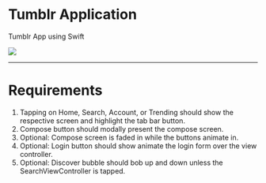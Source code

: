 # Tumblr Application

Tumblr App using Swift

<img src="http://i.imgur.com/nVO8jaM.gif" />


---

# Requirements

1. Tapping on Home, Search, Account, or Trending should show the respective screen and highlight the tab bar button.
2. Compose button should modally present the compose screen.
3. Optional: Compose screen is faded in while the buttons animate in.
4. Optional: Login button should show animate the login form over the view controller.
5. Optional: Discover bubble should bob up and down unless the SearchViewController is tapped.
